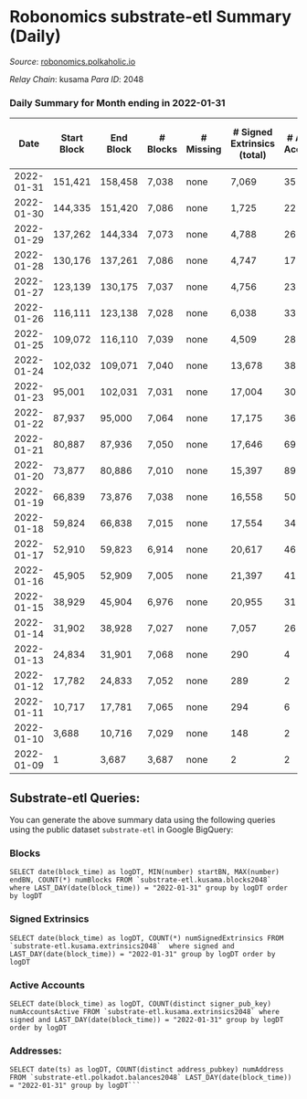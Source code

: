 # Robonomics substrate-etl Summary (Daily)

_Source_: [robonomics.polkaholic.io](https://robonomics.polkaholic.io)

*Relay Chain*: kusama
*Para ID*: 2048



### Daily Summary for Month ending in 2022-01-31


| Date | Start Block | End Block | # Blocks | # Missing | # Signed Extrinsics (total) | # Active Accounts | # Addresses with Balances | # Events | # Transfers | # XCM Transfers In | # XCM Transfers Out |
| ---- | ----------- | --------- | -------- | --------- | --------------------------- | ----------------- | ------------------------- | -------- | ----------- | ------------------ | ------------------- |
| 2022-01-31 | 151,421 | 158,458 | 7,038 | none  | 7,069 | 35 | 2,357 | 67,934 | 3 ($78.57) |   |   |
| 2022-01-30 | 144,335 | 151,420 | 7,086 | none  | 1,725 | 22 | 2,355 | 43,182 |   |   |   |
| 2022-01-29 | 137,262 | 144,334 | 7,073 | none  | 4,788 | 26 | 2,355 | 56,362 | 1 ($291.28) |   |   |
| 2022-01-28 | 130,176 | 137,261 | 7,086 | none  | 4,747 | 17 | 2,355 | 56,246 |   |   |   |
| 2022-01-27 | 123,139 | 130,175 | 7,037 | none  | 4,756 | 23 | 2,355 | 56,054 | 1 ($4,862.94) |   |   |
| 2022-01-26 | 116,111 | 123,138 | 7,028 | none  | 6,038 | 33 | 2,354 | 62,202 |   |   |   |
| 2022-01-25 | 109,072 | 116,110 | 7,039 | none  | 4,509 | 28 | 2,354 | 56,372 | 2 ($0.067) |   |   |
| 2022-01-24 | 102,032 | 109,071 | 7,040 | none  | 13,678 | 38 | 2,351 | 103,617 | 1 ($0.0064) |   |   |
| 2022-01-23 | 95,001 | 102,031 | 7,031 | none  | 17,004 | 30 | 2,350 | 120,192 |   |   |   |
| 2022-01-22 | 87,937 | 95,000 | 7,064 | none  | 17,175 | 36 | 2,350 | 121,212 | 2 ($0.027) |   |   |
| 2022-01-21 | 80,887 | 87,936 | 7,050 | none  | 17,646 | 69 | 2,347 | 123,516 | 1 ($14.52) |   |   |
| 2022-01-20 | 73,877 | 80,886 | 7,010 | none  | 15,397 | 89 | 2,345 | 112,793 | 5 ($293.11) |   |   |
| 2022-01-19 | 66,839 | 73,876 | 7,038 | none  | 16,558 | 50 | 2,343 | 120,300 | 2,449 ($1,359,807) |   |   |
| 2022-01-18 | 59,824 | 66,838 | 7,015 | none  | 17,554 | 34 | 2,101 | 120,975 | 1 ($115.59) |   |   |
| 2022-01-17 | 52,910 | 59,823 | 6,914 | none  | 20,617 | 46 | 2,101 | 136,643 | 2 ($36.99) |   |   |
| 2022-01-16 | 45,905 | 52,909 | 7,005 | none  | 21,397 | 41 | 2,097 | 142,027 | 6 ($8,171.64) |   |   |
| 2022-01-15 | 38,929 | 45,904 | 6,976 | none  | 20,955 | 31 | 2,093 | 139,667 | 12 ($1,718.63) |   |   |
| 2022-01-14 | 31,902 | 38,928 | 7,027 | none  | 7,057 | 26 | 2,092 | 74,520 | 2,067 ($1,331,326) |   |   |
| 2022-01-13 | 24,834 | 31,901 | 7,068 | none  | 290 | 4 | 43 | 36,796 | 1 ($0.00) |   |   |
| 2022-01-12 | 17,782 | 24,833 | 7,052 | none  | 289 | 2 | 40 | 36,709 |   |   |   |
| 2022-01-11 | 10,717 | 17,781 | 7,065 | none  | 294 | 6 | 38 | 36,838 |   |   |   |
| 2022-01-10 | 3,688 | 10,716 | 7,029 | none  | 148 | 2 | 16 | 35,893 |   |   |   |
| 2022-01-09 | 1 | 3,687 | 3,687 | none  | 2 | 2 | 12 | 18,465 |   |   |   |

## Substrate-etl Queries:
You can generate the above summary data using the following queries using the public dataset `substrate-etl` in Google BigQuery:


### Blocks
```
SELECT date(block_time) as logDT, MIN(number) startBN, MAX(number) endBN, COUNT(*) numBlocks FROM `substrate-etl.kusama.blocks2048`  where LAST_DAY(date(block_time)) = "2022-01-31" group by logDT order by logDT
```


### Signed Extrinsics
```
SELECT date(block_time) as logDT, COUNT(*) numSignedExtrinsics FROM `substrate-etl.kusama.extrinsics2048`  where signed and LAST_DAY(date(block_time)) = "2022-01-31" group by logDT order by logDT
```


### Active Accounts
```
SELECT date(block_time) as logDT, COUNT(distinct signer_pub_key) numAccountsActive FROM `substrate-etl.kusama.extrinsics2048` where signed and LAST_DAY(date(block_time)) = "2022-01-31" group by logDT order by logDT
```


### Addresses:
```
SELECT date(ts) as logDT, COUNT(distinct address_pubkey) numAddress FROM `substrate-etl.polkadot.balances2048` LAST_DAY(date(block_time)) = "2022-01-31" group by logDT```

